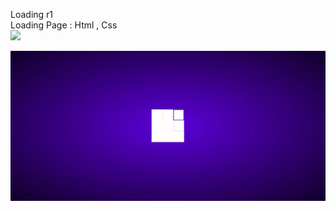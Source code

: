 Loading r1
<br>
Loading Page : Html , Css
<br>
<img src="https://user-images.githubusercontent.com/73097560/115834477-dbab4500-a447-11eb-908a-139a6edaec5c.gif">

![ُScreenShots](/Loading-r1/screenshot.gif)
